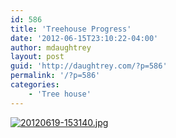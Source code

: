 ```yaml
---
id: 586
title: 'Treehouse Progress'
date: '2012-06-15T23:10:22-04:00'
author: mdaughtrey
layout: post
guid: 'http://daughtrey.com/?p=586'
permalink: '/?p=586'
categories:
    - 'Tree house'
---
```


[![20120619-153140.jpg](http://daughtrey.com/wp-content/uploads/2012/06/20120619-153140.jpg)](http://daughtrey.com/wp-content/uploads/2012/06/20120619-153140.jpg)